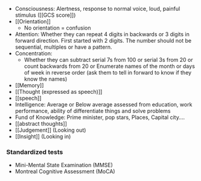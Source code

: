  - Consciousness: Alertness, response to normal voice, loud, painful stimulus ([[GCS score]])
- [[Orientation]] 
	- No orientation = confusion 
- Attention: Whether they can repeat 4 digits in backwards or 3 digits in forward direction. First started with 2 digits. The number should not be sequential, multiples or have a pattern.
- Concentration:
	- Whether they can subtract serial 7s from 100 or serial 3s from 20 or count backwards from 20 or Enumerate names of the month or days of week in reverse order (ask them to tell in forward to know if they know the names)
- [[Memory]]
- [[Thought (expressed as speech)]] 
- [[speech]] 
- Intelligence: Average or Below average assessed from education, work performance, ability of differentiate things and solve problems
- Fund of Knowledge: Prime minister, pop stars, Places, Capital city….
- [[abstract thoughts]] 
- [[Judgement]] (Looking out)
- [[Insight]] (Looking in)


### Standardized tests
- Mini-Mental State Examination (MMSE) 
- Montreal Cognitive Assessment (MoCA)